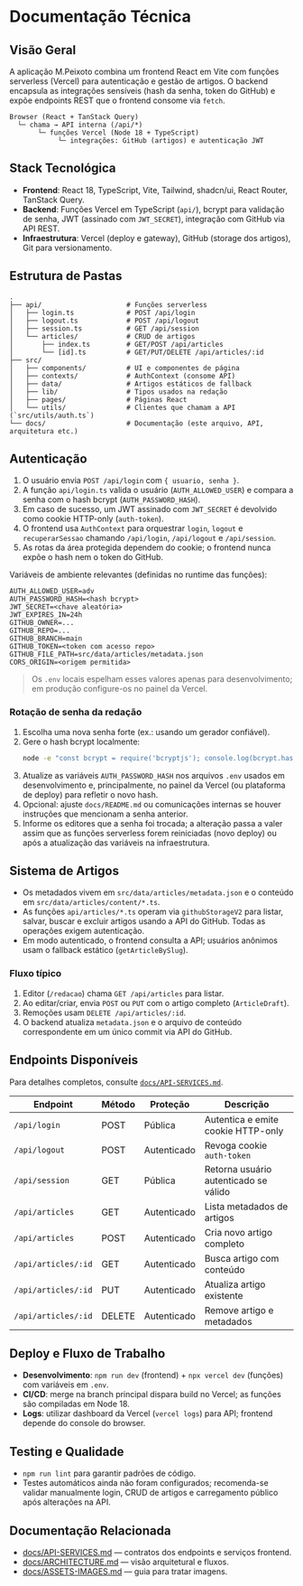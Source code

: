 # Documentação Técnica

## Visão Geral

A aplicação M.Peixoto combina um frontend React em Vite com funções serverless (Vercel) para autenticação e gestão de artigos. O backend encapsula as integrações sensíveis (hash da senha, token do GitHub) e expõe endpoints REST que o frontend consome via `fetch`.

```
Browser (React + TanStack Query)
  └─ chama → API interna (/api/*)
       └─ funções Vercel (Node 18 + TypeScript)
            └─ integrações: GitHub (artigos) e autenticação JWT
```

## Stack Tecnológica

- **Frontend**: React 18, TypeScript, Vite, Tailwind, shadcn/ui, React Router, TanStack Query.
- **Backend**: Funções Vercel em TypeScript (`api/`), bcrypt para validação de senha, JWT (assinado com `JWT_SECRET`), integração com GitHub via API REST.
- **Infraestrutura**: Vercel (deploy e gateway), GitHub (storage dos artigos), Git para versionamento.

## Estrutura de Pastas

```
.
├── api/                     # Funções serverless
│   ├── login.ts             # POST /api/login
│   ├── logout.ts            # POST /api/logout
│   ├── session.ts           # GET /api/session
│   └── articles/            # CRUD de artigos
│       ├── index.ts         # GET/POST /api/articles
│       └── [id].ts          # GET/PUT/DELETE /api/articles/:id
├── src/
│   ├── components/          # UI e componentes de página
│   ├── contexts/            # AuthContext (consome API)
│   ├── data/                # Artigos estáticos de fallback
│   ├── lib/                 # Tipos usados na redação
│   ├── pages/               # Páginas React
│   └── utils/               # Clientes que chamam a API (`src/utils/auth.ts`)
└── docs/                    # Documentação (este arquivo, API, arquitetura etc.)
```

## Autenticação

1. O usuário envia `POST /api/login` com `{ usuario, senha }`.
2. A função `api/login.ts` valida o usuário (`AUTH_ALLOWED_USER`) e compara a senha com o hash bcrypt (`AUTH_PASSWORD_HASH`).
3. Em caso de sucesso, um JWT assinado com `JWT_SECRET` é devolvido como cookie HTTP-only (`auth-token`).
4. O frontend usa `AuthContext` para orquestrar `login`, `logout` e `recuperarSessao` chamando `/api/login`, `/api/logout` e `/api/session`.
5. As rotas da área protegida dependem do cookie; o frontend nunca expõe o hash nem o token do GitHub.

Variáveis de ambiente relevantes (definidas no runtime das funções):

```
AUTH_ALLOWED_USER=adv
AUTH_PASSWORD_HASH=<hash bcrypt>
JWT_SECRET=<chave aleatória>
JWT_EXPIRES_IN=24h
GITHUB_OWNER=...
GITHUB_REPO=...
GITHUB_BRANCH=main
GITHUB_TOKEN=<token com acesso repo>
GITHUB_FILE_PATH=src/data/articles/metadata.json
CORS_ORIGIN=<origem permitida>
```

> Os `.env` locais espelham esses valores apenas para desenvolvimento; em produção configure-os no painel da Vercel.

### Rotação de senha da redação

1. Escolha uma nova senha forte (ex.: usando um gerador confiável).
2. Gere o hash bcrypt localmente:
   ```bash
   node -e "const bcrypt = require('bcryptjs'); console.log(bcrypt.hashSync('NovaSenhaForte!', 12));"
   ```
3. Atualize as variáveis `AUTH_PASSWORD_HASH` nos arquivos `.env` usados em desenvolvimento e, principalmente, no painel da Vercel (ou plataforma de deploy) para refletir o novo hash.
4. Opcional: ajuste `docs/README.md` ou comunicações internas se houver instruções que mencionam a senha anterior.
5. Informe os editores que a senha foi trocada; a alteração passa a valer assim que as funções serverless forem reiniciadas (novo deploy) ou após a atualização das variáveis na infraestrutura.

## Sistema de Artigos

- Os metadados vivem em `src/data/articles/metadata.json` e o conteúdo em `src/data/articles/content/*.ts`.
- As funções `api/articles/*.ts` operam via `githubStorageV2` para listar, salvar, buscar e excluir artigos usando a API do GitHub. Todas as operações exigem autenticação.
- Em modo autenticado, o frontend consulta a API; usuários anônimos usam o fallback estático (`getArticleBySlug`).

### Fluxo típico

1. Editor (`/redacao`) chama `GET /api/articles` para listar.
2. Ao editar/criar, envia `POST` ou `PUT` com o artigo completo (`ArticleDraft`).
3. Remoções usam `DELETE /api/articles/:id`.
4. O backend atualiza `metadata.json` e o arquivo de conteúdo correspondente em um único commit via API do GitHub.

## Endpoints Disponíveis

Para detalhes completos, consulte [`docs/API-SERVICES.md`](./API-SERVICES.md).

| Endpoint                | Método | Proteção | Descrição                             |
| ----------------------- | ------ | -------- | ------------------------------------- |
| `/api/login`           | POST   | Pública  | Autentica e emite cookie HTTP-only    |
| `/api/logout`          | POST   | Autenticado | Revoga cookie `auth-token`        |
| `/api/session`         | GET    | Pública  | Retorna usuário autenticado se válido |
| `/api/articles`        | GET    | Autenticado | Lista metadados de artigos       |
| `/api/articles`        | POST   | Autenticado | Cria novo artigo completo       |
| `/api/articles/:id`    | GET    | Autenticado | Busca artigo com conteúdo        |
| `/api/articles/:id`    | PUT    | Autenticado | Atualiza artigo existente       |
| `/api/articles/:id`    | DELETE | Autenticado | Remove artigo e metadados       |

## Deploy e Fluxo de Trabalho

- **Desenvolvimento**: `npm run dev` (frontend) + `npx vercel dev` (funções) com variáveis em `.env`.
- **CI/CD**: merge na branch principal dispara build no Vercel; as funções são compiladas em Node 18.
- **Logs**: utilizar dashboard da Vercel (`vercel logs`) para API; frontend depende do console do browser.

## Testing e Qualidade

- `npm run lint` para garantir padrões de código.
- Testes automáticos ainda não foram configurados; recomenda-se validar manualmente login, CRUD de artigos e carregamento público após alterações na API.

## Documentação Relacionada

- [docs/API-SERVICES.md](./API-SERVICES.md) — contratos dos endpoints e serviços frontend.
- [docs/ARCHITECTURE.md](./ARCHITECTURE.md) — visão arquitetural e fluxos.
- [docs/ASSETS-IMAGES.md](./ASSETS-IMAGES.md) — guia para tratar imagens.
